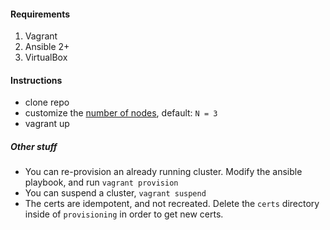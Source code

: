 #### Requirements
1. Vagrant
2. Ansible 2+
3. VirtualBox

#### Instructions
- clone repo
- customize the [number of nodes](https://github.com/jpcarey/es_cluster_vagrant/blob/master/Vagrantfile#L7), default: `N = 3`
- vagrant up

##### Other stuff
- You can re-provision an already running cluster. Modify the ansible playbook, and run `vagrant provision`
- You can suspend a cluster, `vagrant suspend`
- The certs are idempotent, and not recreated. Delete the `certs` directory inside of `provisioning` in order to get new certs.

